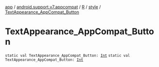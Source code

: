 [app](../../../index.md) / [android.support.v7.appcompat](../../index.md) / [R](../index.md) / [style](index.md) / [TextAppearance_AppCompat_Button](.)

# TextAppearance_AppCompat_Button

`static val TextAppearance_AppCompat_Button: `[`Int`](https://kotlinlang.org/api/latest/jvm/stdlib/kotlin/-int/index.html)
`static val TextAppearance_AppCompat_Button: `[`Int`](https://kotlinlang.org/api/latest/jvm/stdlib/kotlin/-int/index.html)